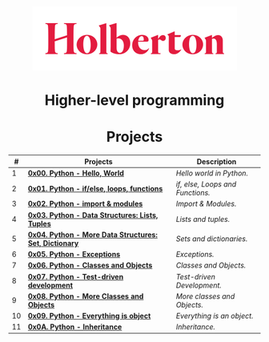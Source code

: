 <div align="center">
    <a href="https://www.holbertonschool.com/"><img src="https://raw.githubusercontent.com/Nachop51/Nachop51/main/logos/holberton.png"></a>
</div>

<h1 align="center">Higher-level programming</h1>

<h1 align="center">Projects</h1>

| **#** | **Projects**                                                                                   | **Description**                             |
| ----- | ---------------------------------------------------------------------------------------------- | ------------------------------------------- |
|   1   | **[0x00. Python - Hello, World](./0x00-python-hello_world)**                                   | *Hello world in Python.*                    |
|   2   | **[0x01. Python - if/else, loops, functions](./0x01-python-if_else_loops_functions)**          | *if, else, Loops and Functions.*            |
|   3   | **[0x02. Python - import & modules](./0x02-python-import_modules)**                            | *Import & Modules.*                         |
|   4   | **[0x03. Python - Data Structures: Lists, Tuples](./0x03-python-data_structures)**             | *Lists and tuples.*                         |
|   5   | **[0x04. Python - More Data Structures: Set, Dictionary](./0x04-python-more_data_structures)** | *Sets and dictionaries.*                    |
|   6   | **[0x05. Python - Exceptions](./0x05-python-exceptions)**                                      | *Exceptions.*                               |
|   7   | **[0x06. Python - Classes and Objects](./0x06-python-classes)**                                | *Classes and Objects.*                      |
|   8   | **[0x07. Python - Test-driven development](./0x07-python-test_driven_development)**            | *Test-driven Development.*                  |
|   9   | **[0x08. Python - More Classes and Objects](./0x08-python-more_classes)**                      | *More classes and Objects.*                 |
|  10   | **[0x09. Python - Everything is object](./0x09-python-everything_is_object)**                  | *Everything is an object.*                  |
|  11   | **[0x0A. Python - Inheritance](./0x0A-python-inheritance)**                                    | *Inheritance.*                               |
